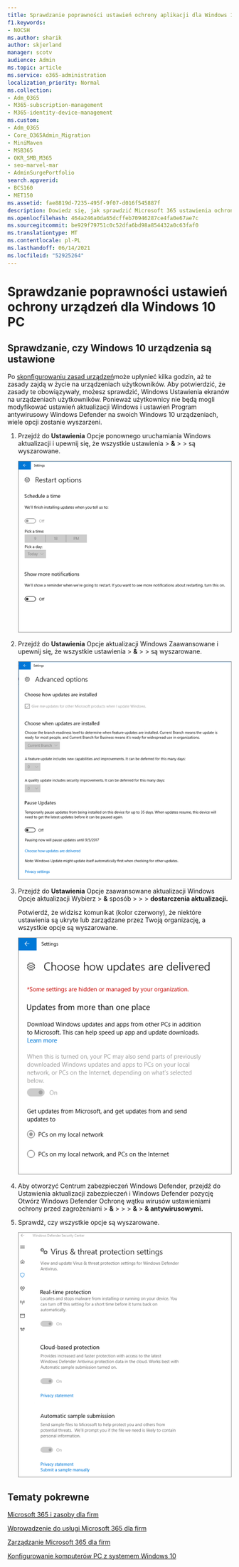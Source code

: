 ```yaml
---
title: Sprawdzanie poprawności ustawień ochrony aplikacji dla Windows 10 PC
f1.keywords:
- NOCSH
ms.author: sharik
author: skjerland
manager: scotv
audience: Admin
ms.topic: article
ms.service: o365-administration
localization_priority: Normal
ms.collection:
- Adm_O365
- M365-subscription-management
- M365-identity-device-management
ms.custom:
- Adm_O365
- Core_O365Admin_Migration
- MiniMaven
- MSB365
- OKR_SMB_M365
- seo-marvel-mar
- AdminSurgePortfolio
search.appverid:
- BCS160
- MET150
ms.assetid: fae8819d-7235-495f-9f07-d016f545887f
description: Dowiedz się, jak sprawdzić Microsoft 365 ustawienia ochrony aplikacji dla firm miały wpływ na ustawienia ochrony aplikacji Windows 10 urządzeniach.
ms.openlocfilehash: 464a246a0da65dcffeb70946287ce4fa0e67ae7c
ms.sourcegitcommit: be929f79751c0c52dfa6bd98a854432a0c63faf0
ms.translationtype: MT
ms.contentlocale: pl-PL
ms.lasthandoff: 06/14/2021
ms.locfileid: "52925264"
---
```

# <a name="validate-device-protection-settings-for-windows-10-pcs"></a>Sprawdzanie poprawności ustawień ochrony urządzeń dla Windows 10 PC

## <a name="verify-that-windows-10-device-policies-are-set"></a>Sprawdzanie, czy Windows 10 urządzenia są ustawione

Po [skonfigurowaniu zasad urządzeń](protection-settings-for-windows-10-pcs.md)może upłynieć kilka godzin, aż te zasady zajdą w życie na urządzeniach użytkowników. Aby potwierdzić, że zasady te obowiązywały, możesz sprawdzić, Windows Ustawienia ekranów na urządzeniach użytkowników. Ponieważ użytkownicy nie będą mogli modyfikować ustawień aktualizacji Windows i ustawień Program antywirusowy Windows Defender na swoich Windows 10 urządzeniach, wiele opcji zostanie wyszarzeni.
  
1. Przejdź do **Ustawienia** Opcje ponownego uruchamiania Windows aktualizacji i upewnij się, że wszystkie ustawienia \> **&amp;** \>  \>  są wyszarowane. 
    
    ![Wszystkie opcje Uruchom ponownie są wyszarowane.](../media/31308da9-18b0-47c5-bbf6-d5fa6747c376.png)
  
2. Przejdź do **Ustawienia** Opcje aktualizacji Windows Zaawansowane i upewnij się, że wszystkie ustawienia \> **&amp;** \>  \>  są wyszarowane. 
    
    ![Windows Opcje aktualizacji zaawansowanych są wyszarowane.](../media/049cf281-d503-4be9-898b-c0a3286c7fc2.png)
  
3. Przejdź do **Ustawienia** Opcje zaawansowane aktualizacji Windows Opcje aktualizacji Wybierz \> **&amp;** sposób \>  \>  \> **dostarczenia aktualizacji.**
    
    Potwierdź, że widzisz komunikat (kolor czerwony), że niektóre ustawienia są ukryte lub zarządzane przez Twoją organizację, a wszystkie opcje są wyszarowane.
    
    ![Strona Wybieranie sposobu dostarczenia aktualizacji wskazuje, że ustawienia są ukryte lub zarządzane przez Organizację.](../media/6b3e37c5-da41-4afd-9983-b4f406216b59.png)
  
4. Aby otworzyć Centrum zabezpieczeń Windows Defender,  przejdź do Ustawienia aktualizacji zabezpieczeń i Windows Defender pozycję Otwórz Windows Defender Ochronę wątku wirusów ustawieniami ochrony przed zagrożeniami \> **&amp;** \>  \>  \> **&amp;** \> **&amp; antywirusowymi.** 
    
5. Sprawdź, czy wszystkie opcje są wyszarowane. 
    
    ![Ustawienia ochrony przed wirusami i zagrożeniami są wyszarowane.](../media/9ca68d40-a5d9-49d7-92a4-c581688b5926.png)
  
## <a name="related-topics"></a>Tematy pokrewne

[Microsoft 365 i zasoby dla firm](./index.yml)
  
[Wprowadzenie do usługi Microsoft 365 dla firm](microsoft-365-business-overview.md)
  
[Zarządzanie Microsoft 365 dla firm](manage.md)
  
[Konfigurowanie komputerów PC z systemem Windows 10](protection-settings-for-windows-10-pcs.md)
